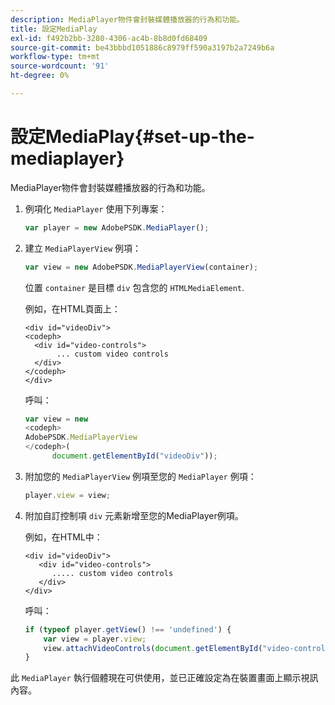 ```yaml
---
description: MediaPlayer物件會封裝媒體播放器的行為和功能。
title: 設定MediaPlay
exl-id: f492b2bb-3280-4306-ac4b-8b8d0fd68409
source-git-commit: be43bbbd1051886c8979ff590a3197b2a7249b6a
workflow-type: tm+mt
source-wordcount: '91'
ht-degree: 0%

---
```


# 設定MediaPlay{#set-up-the-mediaplayer}

MediaPlayer物件會封裝媒體播放器的行為和功能。

1. 例項化 `MediaPlayer` 使用下列專案：

   ```js
   var player = new AdobePSDK.MediaPlayer();
   ```

1. 建立 `MediaPlayerView` 例項：

   ```js
   var view = new AdobePSDK.MediaPlayerView(container);
   ```

   位置 `container` 是目標 `div` 包含您的 `HTMLMediaElement`.

   例如，在HTML頁面上：

   ```
   <div id="videoDiv"> 
   <codeph>
     <div id="video-controls"> 
          ... custom video controls 
     </div> 
   </codeph> 
   </div>
   ```

   呼叫：

   ```js
   var view = new  
   <codeph>
   AdobePSDK.MediaPlayerView 
   </codeph>( 
         document.getElementById("videoDiv"));  
   ```

1. 附加您的 `MediaPlayerView` 例項至您的 `MediaPlayer` 例項：

   ```js
   player.view = view;
   ```

1. 附加自訂控制項 `div` 元素新增至您的MediaPlayer例項。

   例如，在HTML中：

   ```
   <div id="videoDiv"> 
      <div id="video-controls"> 
         ..... custom video controls 
      </div> 
   </div>
   ```

   呼叫：

   ```js
   if (typeof player.getView() !== 'undefined') { 
       var view = player.view; 
       view.attachVideoControls(document.getElementById("video-controls")); 
   }
   ```

此 `MediaPlayer` 執行個體現在可供使用，並已正確設定為在裝置畫面上顯示視訊內容。
